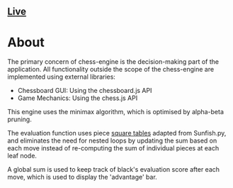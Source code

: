 ## [Live](https://m-ayan-k.github.io/Chess/)

# About

The primary concern of chess-engine is the decision-making part of the application. All functionality outside the scope of the chess-engine are implemented using external libraries:
* Chessboard GUI: Using the chessboard.js API
* Game Mechanics: Using the chess.js API

This engine uses the minimax algorithm, which is optimised by alpha-beta pruning.

The evaluation function uses piece [square tables](https://www.chessprogramming.org/Piece-Square_Tables) adapted from Sunfish.py, and eliminates the need for nested loops by updating the sum based on each move instead of re-computing the sum of individual pieces at each leaf node.

A global sum is used to keep track of black's evaluation score after each move, which is used to display the 'advantage' bar.
